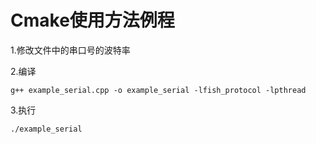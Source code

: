 # Cmake使用方法例程

1.修改文件中的串口号的波特率

2.编译

```
g++ example_serial.cpp -o example_serial -lfish_protocol -lpthread
```

3.执行

```
./example_serial
```